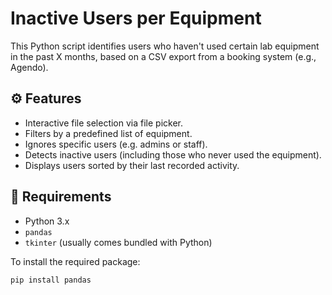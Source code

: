 # Inactive Users per Equipment

This Python script identifies users who haven't used certain lab equipment in the past X months, based on a CSV export from a booking system (e.g., Agendo).

## ⚙️ Features

- Interactive file selection via file picker.
- Filters by a predefined list of equipment.
- Ignores specific users (e.g. admins or staff).
- Detects inactive users (including those who never used the equipment).
- Displays users sorted by their last recorded activity.

## 🐍 Requirements

- Python 3.x
- `pandas`
- `tkinter` (usually comes bundled with Python)

To install the required package:

```bash
pip install pandas
